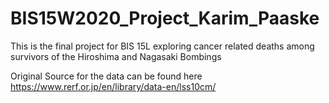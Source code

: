 # BIS15W2020_Project_Karim_Paaske
This is the final project for BIS 15L exploring cancer related deaths among survivors of the Hiroshima and Nagasaki Bombings


Original Source for the data can be found here https://www.rerf.or.jp/en/library/data-en/lss10cm/
